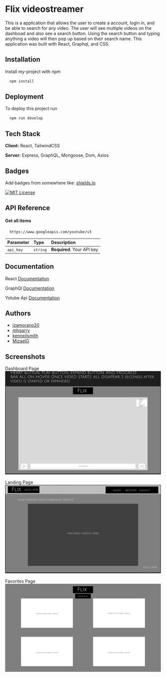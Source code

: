 
# Flix videostreamer

This is a application that allows the user to create a account, login in, and be able to search for any video. The user will see multiple videos on the dashboad and also see a search button. Using the search button and typing anything a video will then pop up based on their search name. This application was built with React, Graphql, and CSS.


## Installation

Install my-project with npm

```bash
  npm install 

```
    
## Deployment

To deploy this project run

```bash
  npm run develop
```


## Tech Stack

**Client:** React, TailwindCSS

**Server:** Express, GraphQL, Mongoose, Dom, Axios


## Badges

Add badges from somewhere like: [shields.io](https://shields.io/)

[![MIT License](https://img.shields.io/badge/License-MIT-green.svg)](https://choosealicense.com/licenses/mit/)



## API Reference

#### Get all items

```http
  https://www.googleapis.com/youtube/v3
```

| Parameter | Type     | Description                |
| :-------- | :------- | :------------------------- |
| `api_key` | `string` | **Required**. Your API key |




## Documentation

 React [Documentation](https://create-react-app.dev/docs/getting-started/)

 GraphQl [Documentation](https://graphql.org/learn/)

Yotube Api [Documentation](https://developers.google.com/youtube/v3/docs)
## Authors

- [jzamorano20](https://github.com/jzamorano20)
- [mhgarry](https://github.com/mhgarry)
- [kenneilsmith](https://github.com/kenneilsmith)
- [MizaelG](https://github.com/MizaelG)


## Screenshots
Dashboard Page
![App Screenshot](./Assets/Dashboard.png)

Landing Page
![laning page](./Assets/Landing.png)


Favorites Page
![Favorites page](./Assets/favorites.png)

